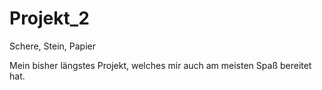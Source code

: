 # Projekt_2

Schere, Stein, Papier

Mein bisher längstes Projekt, welches mir auch am meisten Spaß bereitet hat.
